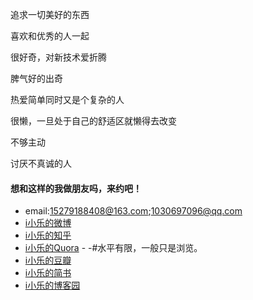 追求一切美好的东西

喜欢和优秀的人一起

很好奇，对新技术爱折腾

脾气好的出奇

热爱简单同时又是个复杂的人

很懒，一旦处于自己的舒适区就懒得去改变

不够主动

讨厌不真诚的人

#### 想和这样的我做朋友吗，来约吧！
 * email:15279188408@163.com;1030697096@qq.com
 * [i小乐的微博](http://weibo.com/u/1702776361)
 * [i小乐的知乎](http://www.zhihu.com/people/ixiao-le)
 * [i小乐的Quora](https://www.quora.com/Miller-Bob)  - -#水平有限，一般只是浏览。
 * [i小乐的豆瓣](http://www.douban.com/people/61438811/)
 * [i小乐的简书](http://www.jianshu.com/users/c4ea193935b6/timeline)
 * [i小乐的博客园](http://www.cnblogs.com/ixiaole/)
